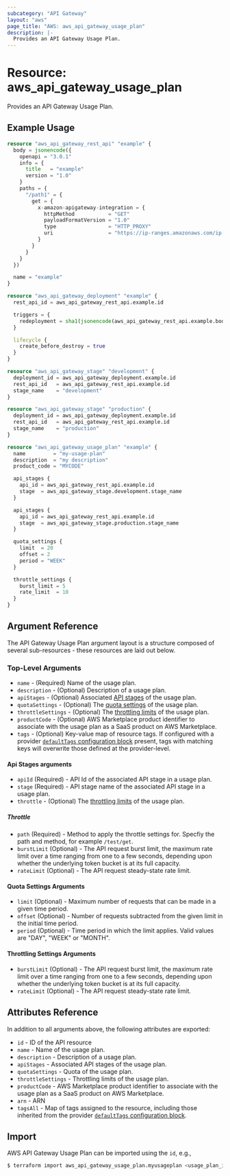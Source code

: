 ```yaml
---
subcategory: "API Gateway"
layout: "aws"
page_title: "AWS: aws_api_gateway_usage_plan"
description: |-
  Provides an API Gateway Usage Plan.
---
```


# Resource: aws_api_gateway_usage_plan

Provides an API Gateway Usage Plan.

## Example Usage

```terraform
resource "aws_api_gateway_rest_api" "example" {
  body = jsonencode({
    openapi = "3.0.1"
    info = {
      title   = "example"
      version = "1.0"
    }
    paths = {
      "/path1" = {
        get = {
          x-amazon-apigateway-integration = {
            httpMethod           = "GET"
            payloadFormatVersion = "1.0"
            type                 = "HTTP_PROXY"
            uri                  = "https://ip-ranges.amazonaws.com/ip-ranges.json"
          }
        }
      }
    }
  })

  name = "example"
}

resource "aws_api_gateway_deployment" "example" {
  rest_api_id = aws_api_gateway_rest_api.example.id

  triggers = {
    redeployment = sha1(jsonencode(aws_api_gateway_rest_api.example.body))
  }

  lifecycle {
    create_before_destroy = true
  }
}

resource "aws_api_gateway_stage" "development" {
  deployment_id = aws_api_gateway_deployment.example.id
  rest_api_id   = aws_api_gateway_rest_api.example.id
  stage_name    = "development"
}

resource "aws_api_gateway_stage" "production" {
  deployment_id = aws_api_gateway_deployment.example.id
  rest_api_id   = aws_api_gateway_rest_api.example.id
  stage_name    = "production"
}

resource "aws_api_gateway_usage_plan" "example" {
  name         = "my-usage-plan"
  description  = "my description"
  product_code = "MYCODE"

  api_stages {
    api_id = aws_api_gateway_rest_api.example.id
    stage  = aws_api_gateway_stage.development.stage_name
  }

  api_stages {
    api_id = aws_api_gateway_rest_api.example.id
    stage  = aws_api_gateway_stage.production.stage_name
  }

  quota_settings {
    limit  = 20
    offset = 2
    period = "WEEK"
  }

  throttle_settings {
    burst_limit = 5
    rate_limit  = 10
  }
}
```

## Argument Reference

The API Gateway Usage Plan argument layout is a structure composed of several sub-resources - these resources are laid out below.

### Top-Level Arguments

* `name` - (Required) Name of the usage plan.
* `description` - (Optional) Description of a usage plan.
* `apiStages` - (Optional) Associated [API stages](#api-stages-arguments) of the usage plan.
* `quotaSettings` - (Optional) The [quota settings](#quota-settings-arguments) of the usage plan.
* `throttleSettings` - (Optional) The [throttling limits](#throttling-settings-arguments) of the usage plan.
* `productCode` - (Optional) AWS Marketplace product identifier to associate with the usage plan as a SaaS product on AWS Marketplace.
* `tags` - (Optional) Key-value map of resource tags. If configured with a provider [`defaultTags` configuration block](https://registry.terraform.io/providers/hashicorp/aws/latest/docs#default_tags-configuration-block) present, tags with matching keys will overwrite those defined at the provider-level.

#### Api Stages arguments

* `apiId` (Required) - API Id of the associated API stage in a usage plan.
* `stage` (Required) - API stage name of the associated API stage in a usage plan.
* `throttle` - (Optional) The [throttling limits](#throttle) of the usage plan.

##### Throttle

* `path` (Required) - Method to apply the throttle settings for. Specfiy the path and method, for example `/test/get`.
* `burstLimit` (Optional) - The API request burst limit, the maximum rate limit over a time ranging from one to a few seconds, depending upon whether the underlying token bucket is at its full capacity.
* `rateLimit` (Optional) - The API request steady-state rate limit.

#### Quota Settings Arguments

* `limit` (Optional) - Maximum number of requests that can be made in a given time period.
* `offset` (Optional) - Number of requests subtracted from the given limit in the initial time period.
* `period` (Optional) - Time period in which the limit applies. Valid values are "DAY", "WEEK" or "MONTH".

#### Throttling Settings Arguments

* `burstLimit` (Optional) - The API request burst limit, the maximum rate limit over a time ranging from one to a few seconds, depending upon whether the underlying token bucket is at its full capacity.
* `rateLimit` (Optional) - The API request steady-state rate limit.

## Attributes Reference

In addition to all arguments above, the following attributes are exported:

* `id` - ID of the API resource
* `name` - Name of the usage plan.
* `description` - Description of a usage plan.
* `apiStages` - Associated API stages of the usage plan.
* `quotaSettings` - Quota of the usage plan.
* `throttleSettings` - Throttling limits of the usage plan.
* `productCode` - AWS Marketplace product identifier to associate with the usage plan as a SaaS product on AWS Marketplace.
* `arn` - ARN
* `tagsAll` - Map of tags assigned to the resource, including those inherited from the provider [`defaultTags` configuration block](https://registry.terraform.io/providers/hashicorp/aws/latest/docs#default_tags-configuration-block).

## Import

AWS API Gateway Usage Plan can be imported using the `id`, e.g.,

```sh
$ terraform import aws_api_gateway_usage_plan.myusageplan <usage_plan_id>
```

<!-- cache-key: cdktf-0.17.0-pre.15 input-4eaae35a3d3523f544d6f6110ee8c9b6f5a194e42163a93cbf4acd964245754c -->
